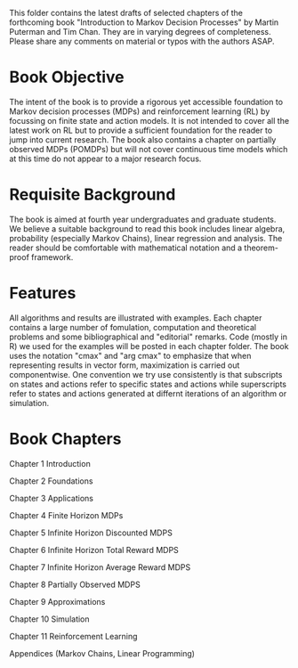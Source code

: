 This folder contains the latest drafts of selected chapters of the forthcoming book "Introduction to Markov Decision Processes" by Martin Puterman and Tim Chan. They are in varying degrees of completeness.  Please share any comments on material or typos with the authors ASAP.

# Book Objective 

The intent of the book is to provide a rigorous yet accessible foundation to Markov decision processes (MDPs) and reinforcement learning (RL) by focussing on finite state and action models.  It is not intended to cover all the latest work on RL but to provide a sufficient foundation for the reader to jump into current research.   The book also contains a chapter on partially observed MDPs (POMDPs) but will not cover continuous time models which at this time do not appear to a major research focus. 

# Requisite Background

The book is aimed at fourth year undergraduates and graduate students.
We believe a suitable background to read this book includes linear algebra, probability (especially Markov Chains), linear regression and analysis. 
The reader should be comfortable with mathematical notation and a theorem-proof framework.

# Features

All algorithms and results are illustrated with examples.  Each chapter  contains a large number of fomulation, computation  and theoretical problems and some bibliographical and "editorial" remarks.  Code (mostly in R) we used for the examples will be posted in each chapter folder. 
The book uses the notation "cmax" and "arg cmax" to emphasize that when representing results in vector form, maximization is carried out componentwise.
One convention we try use consistently is that subscripts on states and actions refer to specific states and actions while superscripts refer to states and actions generated at differnt iterations of an  algorithm or   simulation.
 


# Book Chapters

Chapter 1 Introduction

Chapter 2 Foundations

Chapter 3 Applications

Chapter 4 Finite Horizon MDPs

Chapter 5 Infinite Horizon Discounted MDPS

Chapter 6 Infinite Horizon Total Reward MDPS

Chapter 7 Infinite Horizon Average Reward MDPS

Chapter 8 Partially Observed MDPS

Chapter 9 Approximations

Chapter 10 Simulation 

Chapter 11 Reinforcement Learning

Appendices (Markov Chains, Linear Programming)
